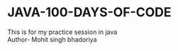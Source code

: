 # JAVA-100-DAYS-OF-CODE
This is for my practice session in java
<br>
Author- Mohit singh bhadoriya 
